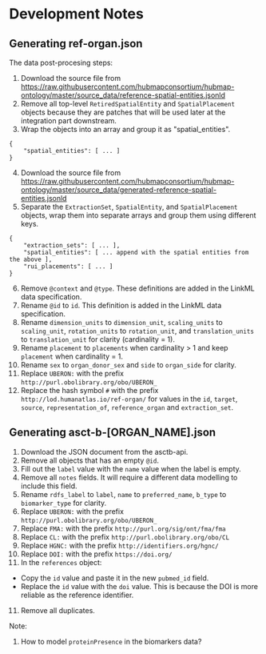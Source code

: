 # Development Notes

## Generating ref-organ.json

The data post-procesing steps:

1. Download the source file from https://raw.githubusercontent.com/hubmapconsortium/hubmap-ontology/master/source_data/reference-spatial-entities.jsonld
2. Remove all top-level `RetiredSpatialEntity` and `SpatialPlacement` objects because they are patches that will be used later at the integration part downstream.
3. Wrap the objects into an array and group it as "spatial_entities".
```
{
	"spatial_entities": [ ... ]
}
```
4. Download the source file from https://raw.githubusercontent.com/hubmapconsortium/hubmap-ontology/master/source_data/generated-reference-spatial-entities.jsonld
5. Separate the `ExtractionSet`, `SpatialEntity`, and `SpatialPlacement` objects, wrap them into separate arrays and group them using different keys.
```
{
	"extraction_sets": [ ... ],
	"spatial_entities": [ ... append with the spatial entities from the above ],
	"rui_placements": [ ... ]
}
```
6. Remove `@context` and `@type`. These definitions are added in the LinkML data specification.
7. Rename `@id` to `id`. This definition is added in the LinkML data specification.
8. Rename `dimension_units` to `dimension_unit`, `scaling_units` to `scaling_unit`, `rotation_units` to `rotation_unit`, and `translation_units` to `translation_unit` for clarity (cardinality = 1).
9. Rename `placement` to `placements` when cardinality > 1 and keep `placement` when cardinality = 1.
10. Rename `sex` to `organ_donor_sex` and `side` to `organ_side` for clarity.
11. Replace `UBERON:` with the prefix `http://purl.obolibrary.org/obo/UBERON_`
11. Replace the hash symbol `#` with the prefix `http://lod.humanatlas.io/ref-organ/` for values in the `id`, `target`, `source`, `representation_of`, `reference_organ` and `extraction_set`.

## Generating asct-b-[ORGAN_NAME].json

1. Download the JSON document from the asctb-api.
2. Remove all objects that has an empty `@id`.
3. Fill out the `label` value with the `name` value when the label is empty.
4. Remove all `notes` fields. It will require a different data modelling to include this field.
5. Rename `rdfs_label` to `label`, `name` to `preferred_name`, `b_type` to `biomarker_type` for clarity.
6. Replace `UBERON:` with the prefix `http://purl.obolibrary.org/obo/UBERON_`
7. Replace `FMA:` with the prefix `http://purl.org/sig/ont/fma/fma`
8. Replace `CL:` with the prefix `http://purl.obolibrary.org/obo/CL`
9. Replace `HGNC:` with the prefix `http://identifiers.org/hgnc/`
10. Replace `DOI:` with the prefix `https://doi.org/`
10. In the `references` object: 
   * Copy the `id` value and paste it in the new `pubmed_id` field.
   * Replace the `id` value with the `doi` value. This is because the DOI is more reliable as the reference identifier.
11. Remove all duplicates.

Note:
1. How to model `proteinPresence` in the biomarkers data?